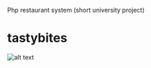 Php restaurant system (short university project)
# tastybites

![alt text](https://scontent.fvno7-1.fna.fbcdn.net/v/t1.15752-9/131011202_143074163958545_8015439529204430286_n.png?_nc_cat=111&ccb=3&_nc_sid=ae9488&_nc_ohc=VfbuoGWctwcAX_OJRqG&_nc_ht=scontent.fvno7-1.fna&oh=02c32992bac372afa12d4589111a43b0&oe=60673994)
